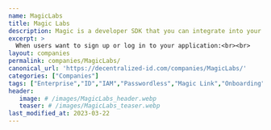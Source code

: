 ```yaml
---
name: MagicLabs
title: Magic Labs
description: Magic is a developer SDK that you can integrate into your application to enable passwordless authentication using magic links - similar to Slack and Medium.
excerpt: >
  When users want to sign up or log in to your application:<br><br>    User requests a magic link sent to their email address<br>    User clicks on that magic link<br>    User is securely logged into the application<br><br>If it's a web application, users are logged into the original tab, even if the user clicked on the magic link on a different browser or mobile device!
layout: companies
permalink: companies/MagicLabs/
canonical_url: 'https://decentralized-id.com/companies/MagicLabs/'
categories: ["Companies"]
tags: ["Enterprise","ID","IAM","Passwordless","Magic Link","Onboarding","Web3","DWeb","WebAuthN","SMS"]
header:
   image: # /images/MagicLabs_header.webp
   teaser: # /images/MagicLabs_teaser.webp 
last_modified_at: 2023-03-22
---
```

